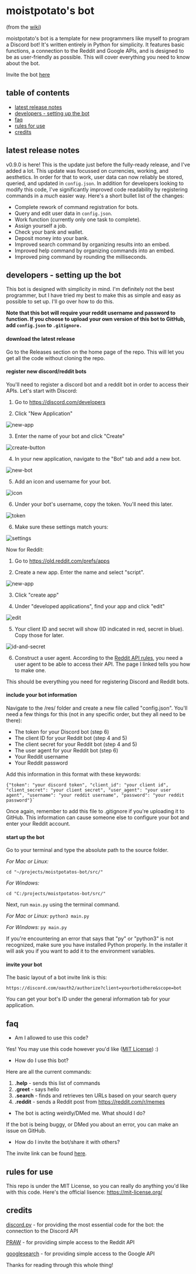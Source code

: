 # moistpotato's bot

(from the [wiki](https://github.com/moistpotato9873/wiki))

moistpotato's bot is a template for new programmers like myself to program a Discord bot! It's written entirely in Python for simplicity. It features basic functions, a connection to the Reddit and Google APIs, and is designed to be as user-friendly as possible. This will cover everything you need to know about the bot.

Invite the bot [here](https://discord.com/oauth2/authorize?client_id=806934438738264114&scope=bot) 

## table of contents
* [latest release notes](https://github.com/moistpotato9873/moistpotatos-bot/wiki/#latest-release-notes)
* [developers - setting up the bot](https://github.com/moistpotato9873/moistpotatos-bot/wiki/#developers---setting-up-the-bot)
* [faq](https://github.com/moistpotato9873/moistpotatos-bot/wiki/#faq)
* [rules for use](https://github.com/moistpotato9873/moistpotatos-bot/wiki/#rules-for-use)
* [credits](https://github.com/moistpotato9873/moistpotatos-bot/wiki/#credits)

## latest release notes

v0.9.0 is here! This is the update just before the fully-ready release, and I've added a lot. This update was focussed on currencies, working, and aesthetics. In order for that to work, user data can now reliably be stored, queried, and updated in `config.json`. In addition for developers looking to modify this code, I've significantly improved code readability by registering commands in a *much* easier way. Here's a short bullet list of the changes:

* Complete rework of command registration for bots.
* Query and edit user data in `config.json`.
* Work function (currently only one task to complete).
* Assign yourself a job.
* Check your bank and wallet.
* Deposit money into your bank.
* Improved search command by organizing results into an embed.
* Improved help command by organizing commands into an embed.
* Improved ping command by rounding the milliseconds.

## developers - setting up the bot

This bot is designed with simplicity in mind. I'm definitely not the best programmer, but I have tried my best to make this as simple and easy as possible to set up. I'll go over how to do this.

**Note that this bot will require your reddit username and password to function. If you choose to upload your own version of this bot to GitHub, add `config.json` to `.gitignore.`**

#### download the latest release

Go to the Releases section on the home page of the repo. This will let you get all the code without cloning the repo.

#### register new discord/reddit bots

You'll need to register a discord bot and a reddit bot in order to access their APIs. Let's start with Discord:

1. Go to https://discord.com/developers

2. Click "New Application"

![new-app](https://cdn.discordapp.com/attachments/808703949720387584/854455994233651261/unknown.png)

3. Enter the name of your bot and click "Create"

![create-button](https://cdn.discordapp.com/attachments/808703949720387584/854456315429912617/unknown.png)

4. In your new application, navigate to the "Bot" tab and add a new bot.

![new-bot](https://cdn.discordapp.com/attachments/808703949720387584/854456527997239296/unknown.png)

5. Add an icon and username for your bot.

![icon](https://cdn.discordapp.com/attachments/808703949720387584/854455631028027392/unknown.png)

6. Under your bot's username, copy the token. You'll need this later.

![token](https://cdn.discordapp.com/attachments/808703949720387584/854459238399213618/unknown.png)

6. Make sure these settings match yours:

![settings](https://cdn.discordapp.com/attachments/808703949720387584/854455312895705088/Screenshot_2021-06-15_162012.jpg)

Now for Reddit:

1. Go to https://old.reddit.com/prefs/apps

2. Create a new app. Enter the name and select "script".

![new-app](https://cdn.discordapp.com/attachments/808703949720387584/854457331978076240/unknown.png)

3. Click "create app"

4. Under "developed applications", find your app and click "edit"

![edit](https://cdn.discordapp.com/attachments/808703949720387584/854458439304609873/Screenshot_2021-06-15_163201.jpg)

5. Your client ID and secret will show (ID indicated in red, secret in blue). Copy those for later.

![id-and-secret](https://cdn.discordapp.com/attachments/808703949720387584/854458962661736478/Screenshot_2021-06-15_163438.jpg)

6. Construct a user agent. According to the [Reddit API rules](https://github.com/reddit-archive/reddit/wiki/API#rules), you need a user agent to be able to access their API. The page I linked tells you how to make one.

This should be everything you need for registering Discord and Reddit bots.

#### include your bot information

Navigate to the /res/ folder and create a new file called "config.json". You'll need a few things for this (not in any specific order, but they all need to be there):

* The token for your Discord bot (step 6)
* The client ID for your Reddit bot (step 4 and 5)
* The client secret for your Reddit bot (step 4 and 5)
* The user agent for your Reddit bot (step 6)
* Your Reddit username
* Your Reddit password

Add this information in this format with these keywords:

    {"token": "your discord token", "client_id": "your client id", "client_secret": "your client secret", "user_agent": "your user agent", "username": "your reddit username", "password": "your reddit password"}`

Once again, remember to add this file to .gitignore if you're uploading it to GitHub. This information can cause someone else to configure your bot and enter your Reddit account.

#### start up the bot

Go to your terminal and type the absolute path to the source folder.

*For Mac or Linux:*

    cd "~/projects/moistpotatos-bot/src/"

*For Windows:*

    cd "C:/projects/moistpotatos-bot/src/"

Next, run `main.py` using the terminal command.

*For Mac or Linux:* `python3 main.py`

*For Windows:* `py main.py`

If you're encountering an error that says that "py" or "python3" is not recognized, make sure you have installed Python properly. In the installer it will ask you if you want to add it to the environment variables.

#### invite your bot

The basic layout of a bot invite link is this:

    https://discord.com/oauth2/authorize?client=yourbotidhere&scope=bot

You can get your bot's ID under the general information tab for your application.

## faq

* Am I allowed to use this code?

Yes! You may use this code however you'd like ([MIT License](https://mit-license.org/)) :)

* How do I use this bot?

Here are all the current commands:

1.    **.help** - sends this list of commands
2.    **.greet** - says hello
3.    **.search** - finds and retrieves ten URLs based on your search query
4.    **.reddit** - sends a Reddit post from https://reddit.com/r/memes

* The bot is acting weirdly/DMed me. What should I do?

If the bot is being buggy, or DMed you about an error, you can make an issue on GitHub.

* How do I invite the bot/share it with others?

The invite link can be found [here](https://discord.com/oauth2/authorize?client_id=806934438738264114&scope=bot).

## rules for use

This repo is under the MIT License, so you can really do anything you'd like with this code. Here's the official lisence: https://mit-license.org/

## credits

[discord.py](https://https://discordpy.readthedocs.io/) - for providing the most essential code for the bot: the connection to the Discord API

[PRAW](https://praw.readthedocs.io/) - for providing simple access to the Reddit API

[googlesearch](https://www.geeksforgeeks.org/performing-google-search-using-python-code/) - for providing simple access to the Google API

Thanks for reading through this whole thing!
